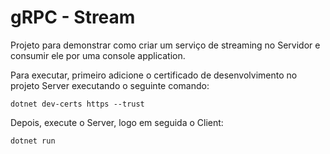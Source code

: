 gRPC - Stream
===================================

Projeto para demonstrar como criar um serviço de streaming no Servidor e consumir ele por uma console application.


Para executar, primeiro adicione o certificado de desenvolvimento no projeto Server executando o seguinte comando:

```
dotnet dev-certs https --trust
```

Depois, execute o Server, logo em seguida o Client:

```
dotnet run
```